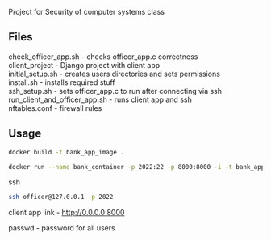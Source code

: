 Project for Security of computer systems class  

## Files

check_officer_app.sh - checks officer_app.c correctness  
client_project - Django project with client app  
initial_setup.sh - creates users directories and sets permissions  
install.sh - installs required stuff  
ssh_setup.sh - sets officer_app.c to run after connecting via ssh  
run_client_and_officer_app.sh - runs client app and ssh  
nftables.conf - firewall rules  


## Usage

```bash
docker build -t bank_app_image .
```

```bash
docker run --name bank_container -p 2022:22 -p 8000:8000 -i -t bank_app_image
```

ssh
```bash
ssh officer@127.0.0.1 -p 2022
```

client app link - http://0.0.0.0:8000  

passwd - password for all users
